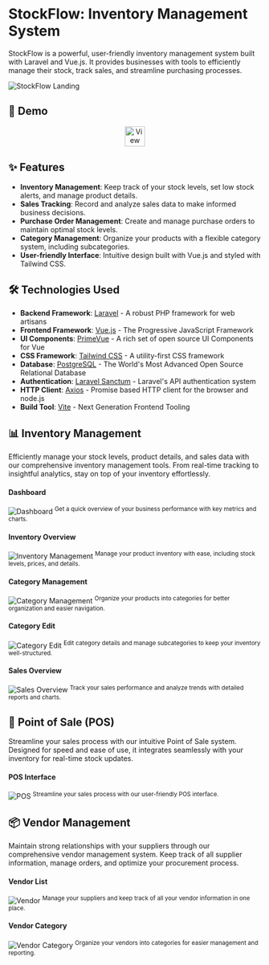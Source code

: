 # StockFlow: Inventory Management System

StockFlow is a powerful, user-friendly inventory management system built with Laravel and Vue.js. It provides businesses with tools to efficiently manage their stock, track sales, and streamline purchasing processes.

![StockFlow Landing](/public/images/Screenshots/landing.png)

## 🚀 Demo
<div align="center">
    <a href="https://demo.stockflow.com" target="_blank">
      <img src="https://img.shields.io/badge/View%20Live%20Demo-4CAF50?style=for-the-badge&labelColor=4CAF50&color=4CAF50&logoColor=white&label=%20&height=40" alt="View Live Demo" height="40">
    </a>
</div>

## ✨ Features

- **Inventory Management**: Keep track of your stock levels, set low stock alerts, and manage product details.
- **Sales Tracking**: Record and analyze sales data to make informed business decisions.
- **Purchase Order Management**: Create and manage purchase orders to maintain optimal stock levels.
- **Category Management**: Organize your products with a flexible category system, including subcategories.
- **User-friendly Interface**: Intuitive design built with Vue.js and styled with Tailwind CSS.

## 🛠 Technologies Used

- **Backend Framework**: [Laravel](https://laravel.com/) - A robust PHP framework for web artisans
- **Frontend Framework**: [Vue.js](https://vuejs.org/) - The Progressive JavaScript Framework
- **UI Components**: [PrimeVue](https://primevue.org/) - A rich set of open source UI Components for Vue
- **CSS Framework**: [Tailwind CSS](https://tailwindcss.com/) - A utility-first CSS framework
- **Database**: [PostgreSQL](https://www.postgresql.org/) - The World's Most Advanced Open Source Relational Database
- **Authentication**: [Laravel Sanctum](https://laravel.com/docs/sanctum) - Laravel's API authentication system
- **HTTP Client**: [Axios](https://axios-http.com/) - Promise based HTTP client for the browser and node.js
- **Build Tool**: [Vite](https://vitejs.dev/) - Next Generation Frontend Tooling

## 📊 Inventory Management

Efficiently manage your stock levels, product details, and sales data with our comprehensive inventory management tools. From real-time tracking to insightful analytics, stay on top of your inventory effortlessly.

#### Dashboard
![Dashboard](/public/images/Screenshots/dashboard.png) <sup>Get a quick overview of your business performance with key metrics and charts.</sup>

#### Inventory Overview
![Inventory Management](/public/images/Screenshots/inventory-management.png) <sup>Manage your product inventory with ease, including stock levels, prices, and details.</sup>

#### Category Management
![Category Management](/public/images/Screenshots/categories.png) <sup>Organize your products into categories for better organization and easier navigation.</sup>

#### Category Edit
![Category Edit](/public/images/Screenshots/categories-edit.png) <sup>Edit category details and manage subcategories to keep your inventory well-structured.</sup>

#### Sales Overview
![Sales Overview](/public/images/Screenshots/sales.png) <sup>Track your sales performance and analyze trends with detailed reports and charts.</sup>

## 🛒 Point of Sale (POS)

Streamline your sales process with our intuitive Point of Sale system. Designed for speed and ease of use, it integrates seamlessly with your inventory for real-time stock updates.

#### POS Interface
![POS](/public/images/Screenshots/pos.png) <sup>Streamline your sales process with our user-friendly POS interface.</sup>

## 📦 Vendor Management

Maintain strong relationships with your suppliers through our comprehensive vendor management system. Keep track of all supplier information, manage orders, and optimize your procurement process.

#### Vendor List
![Vendor](/public/images/Screenshots/vendor.png) <sup>Manage your suppliers and keep track of all your vendor information in one place.</sup>

#### Vendor Category
![Vendor Category](/public/images/Screenshots/vendor-category.png) <sup>Organize your vendors into categories for easier management and reporting.</sup>
